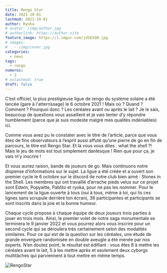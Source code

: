 ```yaml
---
title: Rengo Star
date: 2021-10-01
lastmod: 2021-10-01
author: Ryoka
# avatar: /img/author.jpg
# authorlink: https://author.site
feature_image: https://i.imgur.com/jdSEXQ8.jpg
# images:
#   - /img/cover.jpg
categories:
  - news
tags:
  - rengo
numeros: 
  - 2
# nolastmod: true
draft: false
---
```


C’est officiel, la plus prestigieuse ligue de rengo du système solaire a été lancée (gare à l'atterrissage) le 6 octobre 2021 ! Mais où ? Quand ? Comment ? Pourquoi donc ? Les céréales avant ou après le lait ? Je le sais, beaucoup de questions vous assaillent et je vais tenter d’y répondre humblement (parce que je suis modeste malgré mes qualités indéniables) ici. 

<!-- more -->

Comme vous avez pu le constater avec le titre de l’article, parce que vous êtes de fins observateurs à l’esprit aussi affuté qu’une pierre de go en fin de parcours, le titre est Rengo Star. Et là vous vous dites : what the shell ?! Mais le jeu de mots est tout simplement dantesque ! Rien que pour ça, je vais m’y inscrire ! 

Et vous auriez raison, bande de joueurs de go. Mais continuons notre dispense d’informations sur le sujet. La ligue a été créée et a ouvert son premier cycle le 6 octobre sur le discord de notre club bien aimé : Stones in the Shell. Les membres qui ont travaillé d’arrache pieds velus sur ce projet sont Edwin, Popyaitte, Pablito et ryoka, pour ne pas les nommer. Pour le lancement de la ligue ouverte à tous (oui à tous, même à toi, qui lis ces lignes sans scrupule derrière ton écran), 36 participantes et participants se sont inscrits dans la joie et la bonne humeur.

Chaque cycle propose à chaque équipe de deux joueurs trois parties à jouer en trois mois. Ainsi, le premier volet de notre saga monumentale se terminera le 9 janvier 2022 et vous pourrez alors vous inscrire pour un second cycle qui se déroulera très certainement selon des modalités similaires. 
Pour ce qui est de la question sur les céréales, une étude de grande envergure randomisée en double aveugle a été menée par nos experts. N’en doutez point, le résultat est édifiant : vous êtes 8 à mettre les céréales avant le lait, 5 à les mettre après et seulement deux cyborgs multitâches qui parviennent à tout mettre en même temps.

![RengoStar](https://i.imgur.com/jdSEXQ8.jpg)
